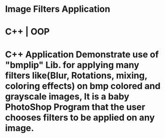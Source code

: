 
# Image Filters Application                                                                                                                                                                                              
# C++ | OOP


# C++ Application Demonstrate use of "bmplip" Lib. for applying many filters like(Blur, Rotations, mixing, coloring effects) on bmp colored and grayscale images, It is a baby PhotoShop Program that the user chooses filters to be applied on any image.
